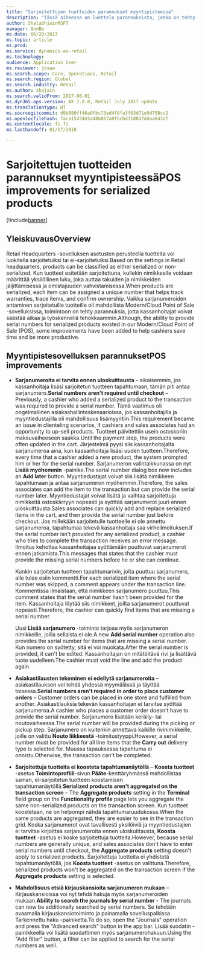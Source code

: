 ```yaml
---
title: "Sarjoitettujen tuotteiden parannukset myyntipisteessä"
description: "Tässä aiheessa on luettelo parannuksista, jotka on tehty sarjoitettuihin tuotteisiin ajan säästämiseksi ja tehokkuuden parantamiseksi."
author: ShalabhjainMSFT
manager: AnnBe
ms.date: 06/20/2017
ms.topic: article
ms.prod: 
ms.service: dynamics-ax-retail
ms.technology: 
audience: Application User
ms.reviewer: josaw
ms.search.scope: Core, Operations, Retail
ms.search.region: Global
ms.search.industry: Retail
ms.author: shajain
ms.search.validFrom: 2017-08-01
ms.dyn365.ops.version: AX 7.0.0, Retail July 2017 update
ms.translationtype: HT
ms.sourcegitcommit: d9b080ff46a0fbc73ed4f8fa3f03d71e9d758cc2
ms.openlocfilehash: 7aca15434e5a48b067a0fbcbd7188d7ddaa643df
ms.contentlocale: fi-fi
ms.lasthandoff: 01/17/2018

---
```


# <a name="pos-improvements-for-serialized-products"></a><span data-ttu-id="07f24-103">Sarjoitettujen tuotteiden parannukset myyntipisteessä</span><span class="sxs-lookup"><span data-stu-id="07f24-103">POS improvements for serialized products</span></span>

[!include[banner](includes/banner.md)]

## <a name="overview"></a><span data-ttu-id="07f24-104">Yleiskuvaus</span><span class="sxs-lookup"><span data-stu-id="07f24-104">Overview</span></span> 
<span data-ttu-id="07f24-105">Retail Headquarters -sovelluksen asetusten perusteella tuotteita voi luokitella sarjoitetuiksi tai ei-sarjoitetuiksi.</span><span class="sxs-lookup"><span data-stu-id="07f24-105">Based on the settings in Retail headquarters, products can be classified as either serialized or non-serialized.</span></span> <span data-ttu-id="07f24-106">Kun tuotteet esitetään sarjoitettuna, kullekin nimikkeelle voidaan määrittää yksilöllinen luku, joka auttaa takuiden ja nimikkeiden jäljittämisessä ja omistajuuden vahvistamisessa.</span><span class="sxs-lookup"><span data-stu-id="07f24-106">When products are serialized, each item can be assigned a unique number that helps track warranties, trace items, and confirm ownership.</span></span> <span data-ttu-id="07f24-107">Vaikka sarjanumeroiden antaminen sarjoitetuille tuotteille oli mahdollista Modern/Cloud Point of Sale -sovelluksissa, toimintoon on tehty parannuksia, jotta kassanhoitajat voivat säästää aikaa ja työskennellä tehokkaammin.</span><span class="sxs-lookup"><span data-stu-id="07f24-107">Although, the ability to provide serial numbers for serialized products existed in our Modern/Cloud Point of Sale (POS), some improvements have been added to help cashiers save time and be more productive.</span></span>  

## <a name="pos-improvements"></a><span data-ttu-id="07f24-108">Myyntipistesovelluksen parannukset</span><span class="sxs-lookup"><span data-stu-id="07f24-108">POS improvements</span></span>

- <span data-ttu-id="07f24-109">**Sarjanumeroita ei tarvita ennen uloskuittausta** – aikaisemmin, jos kassanhoitaja lisäsi sarjoitetun tuotteen tapahtumaan, tämän piti antaa sarjanumero.</span><span class="sxs-lookup"><span data-stu-id="07f24-109">**Serial numbers aren't required until checkout** – Previously, a cashier who added a serialized product to the transaction was required to provide a serial number.</span></span> <span data-ttu-id="07f24-110">Tämä vaatimus oli ongelmallinen asiakashallintaskenaarioissa, jos kassanhoitajilla ja myyntiedustajilla oli mahdollisuus lisämyyntiin.</span><span class="sxs-lookup"><span data-stu-id="07f24-110">This requirement became an issue in clienteling scenarios, if cashiers and sales associates had an opportunity to up-sell products.</span></span> <span data-ttu-id="07f24-111">Tuotteet päivitettiin usein ostoskoriin maksuvaiheeseen saakka.</span><span class="sxs-lookup"><span data-stu-id="07f24-111">Until the payment step, the products were often updated in the cart.</span></span> <span data-ttu-id="07f24-112">Järjestelmä pyysi siis kassanhoitajalta sarjanumeroa aina, kun kassanhoitaja lisäsi uuden tuotteen.</span><span class="sxs-lookup"><span data-stu-id="07f24-112">Therefore, every time that a cashier added a new product, the system prompted him or her for the serial number.</span></span> <span data-ttu-id="07f24-113">Sarjanumeron valintaikkunassa on nyt **Lisää myöhemmin** -painike.</span><span class="sxs-lookup"><span data-stu-id="07f24-113">The serial number dialog box now includes an **Add later** button.</span></span> <span data-ttu-id="07f24-114">Myyntiedustajat voivat siis lisätä nimikkeen tapahtumaan ja antaa sarjanumeron myöhemmin.</span><span class="sxs-lookup"><span data-stu-id="07f24-114">Therefore, the sales associates can add the item to the transaction but can provide the serial number later.</span></span> <span data-ttu-id="07f24-115">Myyntiedustajat voivat lisätä ja vaihtaa sarjoitettuja nimikkeitä ostoskärryyn nopeasti ja syöttää sarjanumerot juuri ennen uloskuittausta.</span><span class="sxs-lookup"><span data-stu-id="07f24-115">Sales associates can quickly add and replace serialized items in the cart, and then provide the serial number just before checkout.</span></span> <span data-ttu-id="07f24-116">Jos millekään sarjoitetulle tuotteelle ei ole annettu sarjanumeroa, tapahtumaa tekevä kassanhoitaja saa virheilmoituksen.</span><span class="sxs-lookup"><span data-stu-id="07f24-116">If the serial number isn't provided for any serialized product, a cashier who tries to complete the transaction receives an error message.</span></span> <span data-ttu-id="07f24-117">Ilmoitus kehottaa kassanhoitajaa syöttämään puuttuvat sarjanumerot ennen jatkamista.</span><span class="sxs-lookup"><span data-stu-id="07f24-117">This messages that states that the cashier must provide the missing serial numbers before he or she can continue.</span></span>

    <span data-ttu-id="07f24-118">Kunkin sarjoitetun tuotteen tapahtumarivin, jolta puuttuu sarjanumero, alle tulee esiin kommentti.</span><span class="sxs-lookup"><span data-stu-id="07f24-118">For each serialized item where the serial number was skipped, a comment appears under the transaction line.</span></span> <span data-ttu-id="07f24-119">Kommentissa ilmaistaan, että nimikkeen sarjanumero puuttuu.</span><span class="sxs-lookup"><span data-stu-id="07f24-119">This comment states that the serial number hasn't been provided for the item.</span></span> <span data-ttu-id="07f24-120">Kassanhoitaja löytää siis nimikkeet, joilta sarjanumerot puuttuvat nopeasti.</span><span class="sxs-lookup"><span data-stu-id="07f24-120">Therefore, the cashier can quickly find items that are missing a serial number.</span></span>

    <span data-ttu-id="07f24-121">Uusi **Lisää sarjanumero** -toiminto tarjoaa myös sarjanumeron nimikkeille, joilla sellaista ei ole.</span><span class="sxs-lookup"><span data-stu-id="07f24-121">A new **Add serial number** operation also provides the serial number for items that are missing a serial number.</span></span> <span data-ttu-id="07f24-122">Kun numero on syötetty, sitä ei voi muokata.</span><span class="sxs-lookup"><span data-stu-id="07f24-122">After the serial number is provided, it can't be edited.</span></span> <span data-ttu-id="07f24-123">Kassanhoitajan on mitätöitävä rivi ja lisättävä tuote uudelleen.</span><span class="sxs-lookup"><span data-stu-id="07f24-123">The cashier must void the line and add the product again.</span></span> 
    
- <span data-ttu-id="07f24-124">**Asiakastilausten tekeminen ei edellytä sarjanumeroita** – asiakastilauksen voi tehdä yhdessä myymälässä ja täyttää toisessa.</span><span class="sxs-lookup"><span data-stu-id="07f24-124">**Serial numbers aren't required in order to place customer orders** – Customer orders can be placed in one store and fulfilled from another.</span></span> <span data-ttu-id="07f24-125">Asiakastilauksia tekevän kassanhoitajan ei tarvitse syöttää sarjanumeroa.</span><span class="sxs-lookup"><span data-stu-id="07f24-125">A cashier who places a customer order doesn't have to provide the serial number.</span></span> <span data-ttu-id="07f24-126">Sarjanumero lisätään keräily- tai noutovaiheessa.</span><span class="sxs-lookup"><span data-stu-id="07f24-126">The serial number will be provided during the picking or pickup step.</span></span> <span data-ttu-id="07f24-127">Sarjanumero on kuitenkin annettava kaikille rivinimikkeille, joille on valittu **Nouto liikkeestä** -toimitustyyppi.</span><span class="sxs-lookup"><span data-stu-id="07f24-127">However, a serial number must be provided for all line items that the **Carry out** delivery type is selected for.</span></span> <span data-ttu-id="07f24-128">Muussa tapauksessa tapahtuma ei onnistu.</span><span class="sxs-lookup"><span data-stu-id="07f24-128">Otherwise, the transaction can't be completed.</span></span>    
- <span data-ttu-id="07f24-129">**Sarjoitettuja tuotteita ei koosteta tapahtumanäytöllä** – **Koosta tuotteet** -asetus **Toimintoprofiili**-sivun **Pääte**-kenttäryhmässä mahdollistaa saman, ei-sarjoitetun tuotteen koostamisen tapahtumanäytöllä.</span><span class="sxs-lookup"><span data-stu-id="07f24-129">**Serialized products aren't aggregated on the transaction screen** – The **Aggregate products** setting in the **Terminal** field group on the **Functionality profile** page lets you aggregate the same non-serialized products on the transaction screen.</span></span> <span data-ttu-id="07f24-130">Kun tuotteet koostetaan, ne on helpompi nähdä tapahtumaruudukossa.</span><span class="sxs-lookup"><span data-stu-id="07f24-130">When the same products are aggregated, they are easier to see in the transaction grid.</span></span> <span data-ttu-id="07f24-131">Koska sarjanumerot ovat tavallisesti yksilöiviä ja myyntiedustajien ei tarvitse kirjoittaa sarjanumeroita ennen uloskuittausta, **Koosta tuotteet** -asetus ei koske sarjoitettuja tuotteita.</span><span class="sxs-lookup"><span data-stu-id="07f24-131">However, because serial numbers are generally unique, and sales associates don't have to enter serial numbers until checkout, the **Aggregate products** setting doesn't apply to serialized products.</span></span> <span data-ttu-id="07f24-132">Sarjoitettuja tuotteita ei yhdistetä tapahtumanäytöllä, jos **Koosta tuotteet** -asetus on valittuna.</span><span class="sxs-lookup"><span data-stu-id="07f24-132">Therefore, serialized products won't be aggregated on the transaction screen if the **Aggregate products** setting is selected.</span></span>
- <span data-ttu-id="07f24-133">**Mahdollisuus etsiä kirjauskansioita sarjanumeron mukaan** – Kirjauskansioissa voi nyt tehdä hakuja myös sarjanumeroiden mukaan.</span><span class="sxs-lookup"><span data-stu-id="07f24-133">**Ability to search the journals by serial number** - The journals can now be additionally searched by serial numbers.</span></span> <span data-ttu-id="07f24-134">Se tehdään avaamalla kirjauskansiotoiminto ja painamalla sovelluspalkissa Tarkennettu haku -painiketta.</span><span class="sxs-lookup"><span data-stu-id="07f24-134">To do so, open the "Journals" operation and press the "Advanced search" button in the app bar.</span></span> <span data-ttu-id="07f24-135">Lisää suodatin -painikkeella voi lisätä suodattimen myös sarjanumerohakuun.</span><span class="sxs-lookup"><span data-stu-id="07f24-135">Using the "Add filter" button, a filter can be applied to search for the serial numbers as well.</span></span>


